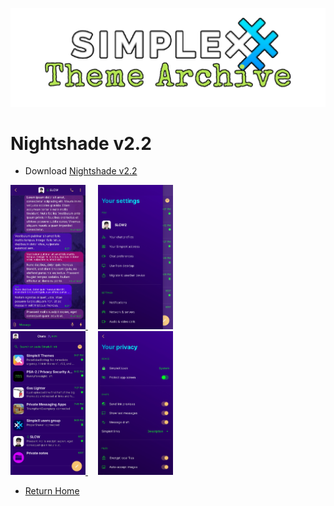 ![SxC Theme Archive Banner](../resources/SxC_themeBanner.png)

# Nightshade v2.2

* Download [Nightshade v2.2](../themes/SxC_Nightshade-v2_2.theme)

<a href="../screenshots/SxC_Nightshade-v2_201.jpg" target="_blank">
	<img src="../screenshots/SxC_Nightshade-v2_201.jpg" width="120">
</a>&nbsp;&nbsp;&nbsp;
<a href="../screenshots/SxC_Nightshade-v2_202.jpg" target="_blank">
	<img src="../screenshots/SxC_Nightshade-v2_202.jpg" width="120">
</a>
<br>
<a href="../screenshots/SxC_Nightshade-v2_203.jpg" target="_blank">
	<img src="../screenshots/SxC_Nightshade-v2_203.jpg" width="120">
</a>&nbsp;&nbsp;&nbsp;
<a href="../screenshots/SxC_Nightshade-v2_204.jpg" target="_blank">
	<img src="../screenshots/SxC_Nightshade-v2_204.jpg" width="120">
</a>

* [Return Home](../)
